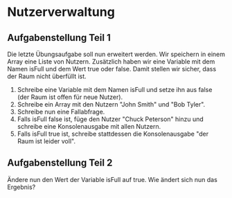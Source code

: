 # Nutzerverwaltung

## Aufgabenstellung Teil 1
Die letzte Übungsaufgabe soll nun erweitert werden.
Wir speichern in einem Array eine Liste von Nutzern. Zusätzlich haben wir eine Variable mit dem Namen isFull und dem Wert true oder false. Damit stellen wir sicher, dass der Raum nicht überfüllt ist.
1. Schreibe eine Variable mit dem Namen isFull und setze ihn aus false (der Raum ist offen für neue Nutzer).
2. Schreibe ein Array mit den Nutzern "John Smith" und "Bob Tyler".
3. Schreibe nun eine Fallabfrage.
4. Falls isFull false ist, füge den Nutzer "Chuck Peterson" hinzu und schreibe eine Konsolenausgabe mit allen Nutzern.
5. Falls isFull true ist, schreibe stattdessen die Konsolenausgabe "der Raum ist leider voll".

## Aufgabenstellung Teil 2
Ändere nun den Wert der Variable isFull auf true.
Wie ändert sich nun das Ergebnis?

